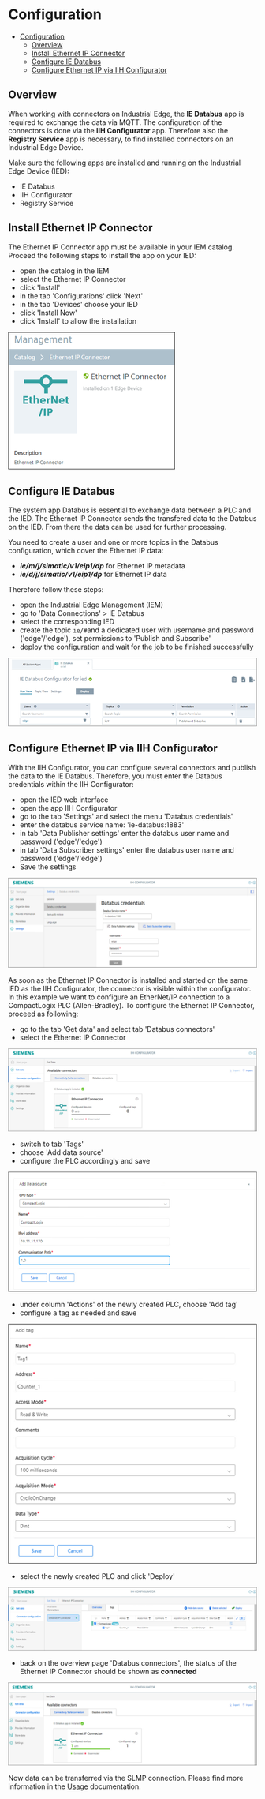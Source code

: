 # Configuration

- [Configuration](#configuration)
  - [Overview](#overview)
  - [Install Ethernet IP Connector](#install-ethernet-ip-connector)
  - [Configure IE Databus](#configure-ie-databus)
  - [Configure Ethernet IP via IIH Configurator](#configure-ethernet-ip-via-iih-configurator)

## Overview

When working with connectors on Industrial Edge, the **IE Databus** app is required to exchange the data via MQTT. The configuration of the connectors is done via the **IIH Configurator** app. Therefore also the **Registry Service** app is necessary, to find installed connectors on an Industrial Edge Device.

Make sure the following apps are installed and running on the Industrial Edge Device (IED):
- IE Databus
- IIH Configurator
- Registry Service

## Install Ethernet IP Connector

The Ethernet IP Connector app must be available in your IEM catalog. Proceed the following steps to install the app on your IED:

- open the catalog in the IEM
- select the Ethernet IP Connector
- click 'Install'
- in the tab 'Configurations' click 'Next'
- in the tab 'Devices' choose your IED
- click 'Install Now'
- click 'Install' to allow the installation

![app](/docs/graphics/EIP_App.png)

## Configure IE Databus

The system app Databus is essential to exchange data between a PLC and the IED. The Ethernet IP Connector sends the transfered data to the Databus on the IED. From there the data can be used for further processing.

You need to create a user and one or more topics in the Databus configuration, which cover the Ethernet IP data:

- ***ie/m/j/simatic/v1/eip1/dp*** for Ethernet IP metadata
- ***ie/d/j/simatic/v1/eip1/dp*** for Ethernet IP data

Therefore follow these steps:

- open the Industrial Edge Management (IEM)
- go to 'Data Connections' > IE Databus
- select the corresponding IED
- create the topic `ie/#`and a dedicated user with username and password ('edge'/'edge'), set permissions to 'Publish and Subscribe'
- deploy the configuration and wait for the job to be finished successfully

![databus](/docs/graphics/Databus.png)

## Configure Ethernet IP via IIH Configurator

With the IIH Configurator, you can configure several connectors and publish the data to the IE Databus. Therefore, you must enter the Databus credentials within the IIH Configurator:

- open the IED web interface
- open the app IIH Configurator
- go to the tab 'Settings' and select the menu 'Databus credentials'
- enter the databus service name: 'ie-databus:1883'
- in tab 'Data Publisher settings' enter the databus user name and password ('edge'/'edge')
- in tab 'Data Subscriber settings' enter the databus user name and password ('edge'/'edge')
- Save the settings

![IIH_Settings](/docs/graphics/IIH_Settings.png)

As soon as the Ethernet IP Connector is installed and started on the same IED as the IIH Configurator, the connector is visible within the configurator. In this example we want to configure an EtherNet/IP connection to a CompactLogix PLC (Allen-Bradley). To configure the Ethernet IP Connector, proceed as following:

- go to the tab 'Get data' and select tab 'Databus connectors'
- select the Ethernet IP Connector

![ConnectorOverview](/docs/graphics/IIH_Connector_Overview.png)

- switch to tab 'Tags'
- choose 'Add data source'
- configure the PLC accordingly and save

![Source](/docs/graphics/ethernet_ip_source.png)

- under column 'Actions' of the newly created PLC, choose 'Add tag'
- configure a tag as needed and save

![Tags](/docs/graphics/IIH_Tags.png)

- select the newly created PLC and click 'Deploy'

![Deploy](/docs/graphics/IIH_Deploy.png)

- back on the overview page 'Databus connectors', the status of the Ethernet IP Connector should be shown as **connected**

![Connected](/docs/graphics/IIH_Connected.png)

Now data can be transferred via the SLMP connection. Please find more information in the  [Usage](/docs/Usage.md) documentation.
